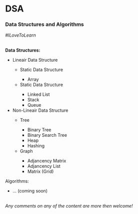 <h1>DSA</h1>
<h3>Data Structures and Algorithms</h3>
<i>#ILoveToLearn</i>
<br /><br />
<p><b>Data Structures:</b></p>
<ul>
    <li>Lineair Data Structure</li>
    <ul>
        <li>Static Data Structure</li>
        <ul>
            <li>Array</li>
        </ul>
        <li>Static Data Structure</li>
        <ul>
            <li>Linked List</li>
            <li>Stack</li>
            <li>Queue</li>
        </ul>
    </ul>
    <li>Non-Lineair Data Structure</li>
    <ul>
        <li>Tree</li>
        <ul>
            <li>Binary Tree</li>
            <li>Binary Search Tree</li>
            <li>Heap</li>
            <li>Hashing</li>
        </ul>
        <li>Graph</li>
        <ul>
            <li>Adjancency Matrix</li>
            <li>Adjancency List</li>
            <li>Matrix (Grid)</li>
        </ul>
    </ul>
</ul>
<p>Algorithms:</p>
<ul>
    <li>... (coming soon)</li>
</ul>
<br />
<i>Any comments on any of the content are more then welcome!</i>

